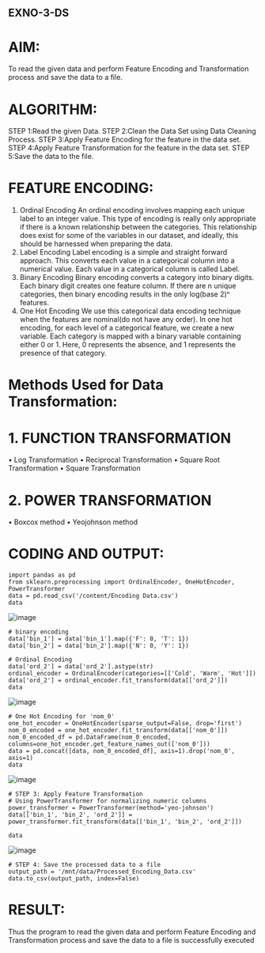 ## EXNO-3-DS

# AIM:
To read the given data and perform Feature Encoding and Transformation process and save the data to a file.

# ALGORITHM:
STEP 1:Read the given Data.
STEP 2:Clean the Data Set using Data Cleaning Process.
STEP 3:Apply Feature Encoding for the feature in the data set.
STEP 4:Apply Feature Transformation for the feature in the data set.
STEP 5:Save the data to the file.

# FEATURE ENCODING:
1. Ordinal Encoding
An ordinal encoding involves mapping each unique label to an integer value. This type of encoding is really only appropriate if there is a known relationship between the categories. This relationship does exist for some of the variables in our dataset, and ideally, this should be harnessed when preparing the data.
2. Label Encoding
Label encoding is a simple and straight forward approach. This converts each value in a categorical column into a numerical value. Each value in a categorical column is called Label.
3. Binary Encoding
Binary encoding converts a category into binary digits. Each binary digit creates one feature column. If there are n unique categories, then binary encoding results in the only log(base 2)ⁿ features.
4. One Hot Encoding
We use this categorical data encoding technique when the features are nominal(do not have any order). In one hot encoding, for each level of a categorical feature, we create a new variable. Each category is mapped with a binary variable containing either 0 or 1. Here, 0 represents the absence, and 1 represents the presence of that category.

# Methods Used for Data Transformation:
  # 1. FUNCTION TRANSFORMATION
• Log Transformation
• Reciprocal Transformation
• Square Root Transformation
• Square Transformation
  # 2. POWER TRANSFORMATION
• Boxcox method
• Yeojohnson method

# CODING AND OUTPUT:
```
import pandas as pd
from sklearn.preprocessing import OrdinalEncoder, OneHotEncoder, PowerTransformer
data = pd.read_csv('/content/Encoding Data.csv')
data
```
![image](https://github.com/user-attachments/assets/48a62523-6368-492c-8d80-1b689d32110e)
```
# binary encoding
data['bin_1'] = data['bin_1'].map({'F': 0, 'T': 1})
data['bin_2'] = data['bin_2'].map({'N': 0, 'Y': 1})

# Ordinal Encoding
data['ord_2'] = data['ord_2'].astype(str)
ordinal_encoder = OrdinalEncoder(categories=[['Cold', 'Warm', 'Hot']])
data['ord_2'] = ordinal_encoder.fit_transform(data[['ord_2']])
data

```
![image](https://github.com/user-attachments/assets/10a04435-322d-4f57-9adf-d9d684487df0)
```
# One Hot Encoding for 'nom_0'
one_hot_encoder = OneHotEncoder(sparse_output=False, drop='first')
nom_0_encoded = one_hot_encoder.fit_transform(data[['nom_0']])
nom_0_encoded_df = pd.DataFrame(nom_0_encoded, columns=one_hot_encoder.get_feature_names_out(['nom_0']))
data = pd.concat([data, nom_0_encoded_df], axis=1).drop('nom_0', axis=1)
data
```
![image](https://github.com/user-attachments/assets/871e4813-449c-491a-bde0-92c1f3e437c5)
```
# STEP 3: Apply Feature Transformation
# Using PowerTransformer for normalizing numeric columns
power_transformer = PowerTransformer(method='yeo-johnson')
data[['bin_1', 'bin_2', 'ord_2']] = power_transformer.fit_transform(data[['bin_1', 'bin_2', 'ord_2']])

data
```
![image](https://github.com/user-attachments/assets/85e8ee35-c4eb-4c46-81f8-cd1cb8875946)
```
# STEP 4: Save the processed data to a file
output_path = '/mnt/data/Processed_Encoding_Data.csv'
data.to_csv(output_path, index=False)
```
# RESULT:

Thus the program to read the given data and perform Feature Encoding and Transformation process and save the data to a file is successfully executed

